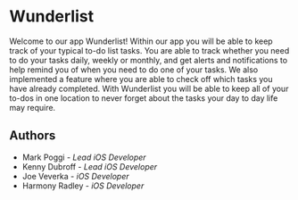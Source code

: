 # Wunderlist 

Welcome to our app Wunderlist! Within our app you will be able to keep track of your typical to-do list tasks. You are able to track whether you need to do your tasks daily, weekly or monthly, and get alerts and notifications to help remind you of when you need to do one of your tasks. We also implemented a feature where you are able to check off which tasks you have already completed. With Wunderlist you will be able to keep all of your to-dos in one location to never forget about the tasks your day to day life may require. 


## Authors 

* Mark Poggi - *Lead iOS Developer* 
* Kenny Dubroff - *Lead iOS Developer*
* Joe Veverka - *iOS Developer* 
* Harmony Radley - *iOS Developer* 
